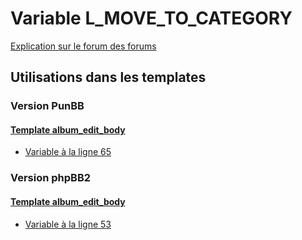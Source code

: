 # Variable L_MOVE_TO_CATEGORY
[Explication sur le forum des forums](http://forum.forumactif.com/t294113-listing-des-variables#L_MOVE_TO_CATEGORY)

## Utilisations dans les templates

### Version PunBB

#### [Template album_edit_body](punbb/album_edit_body.md)
* [Variable à la ligne 65](../punbb/album_edit_body.tpl#L65)

### Version phpBB2

#### [Template album_edit_body](subsilver/album_edit_body.md)
* [Variable à la ligne 53](../subsilver/album_edit_body.tpl#L53)